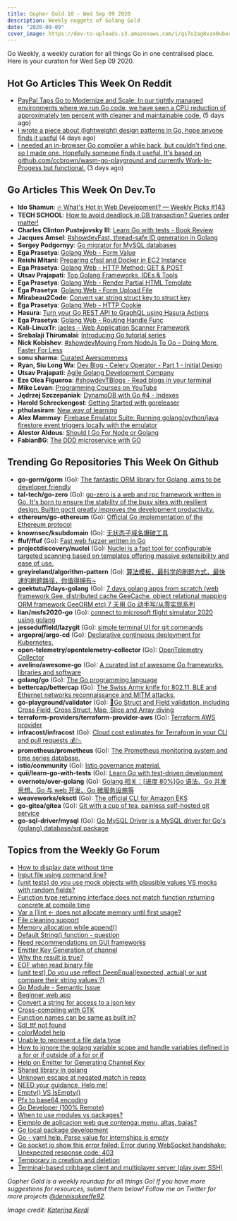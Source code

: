 ```yaml
---
title: Gopher Gold 10 - Wed Sep 09 2020
description: Weekly nuggets of Golang Gold
date: "2020-09-09"
cover_image: https://dev-to-uploads.s3.amazonaws.com/i/qs7o2ag8vzo0uborgc7v.png
---
```


Go Weekly, a weekly curation for all things Go in one centralised place. Here is your curation for Wed Sep 09 2020.

## Hot Go Articles This Week On Reddit

- [PayPal Taps Go to Modernize and Scale: In our tightly managed environments where we run Go code, we have seen a CPU reduction of approximately ten percent with cleaner and maintainable code.](https://www.reddit.com/r/golang/comments/ilr81s/paypal_taps_go_to_modernize_and_scale_in_our/) (5 days ago)
- [I wrote a piece about (lightweight) design patterns in Go, hope anyone finds it useful](https://www.reddit.com/r/golang/comments/iml937/i_wrote_a_piece_about_lightweight_design_patterns/) (4 days ago)
- [I needed an in-browser Go compiler a while back, but couldn't find one, so I made one. Hopefully someone finds it useful. It's based on github.com/ccbrown/wasm-go-playground and currently Work-In-Progess but functional.](https://www.reddit.com/r/golang/comments/in46lo/i_needed_an_inbrowser_go_compiler_a_while_back/) (3 days ago)

## Go Articles This Week On Dev.To

- **Ido Shamun**: [🔥 What's Hot in Web Development? — Weekly Picks #143](https://dev.to/dailydotdev/what-s-hot-in-web-development-weekly-picks-143-4pon)
- **TECH SCHOOL**: [How to avoid deadlock in DB transaction? Queries order matter!](https://dev.to/techschoolguru/how-to-avoid-deadlock-in-db-transaction-queries-order-matter-oh7)
- **Charles Clinton Pustejovsky III**: [Learn Go with tests - Book Review](https://dev.to/cpustejovsky/learn-go-with-tests-book-review-na4)
- **Jacques Amsel**: [#showdevFast, thread-safe ID generation in Golang](https://dev.to/dextication/fast-thread-safe-id-generation-in-golang-38li)
- **Sergey Podgornyy**: [Go migrator for MySQL databases](https://dev.to/larapulse/go-migrator-for-mysql-databases-2gom)
- **Ega Prasetya**: [Golang Web - Form Value](https://dev.to/ga/golang-web-form-value-7kl)
- **Reishi Mitani**: [Preparing cfssl and Docker in EC2 Instance](https://dev.to/greenteabiscuit/preparing-cfssl-and-docker-in-ec2-instance-45jp)
- **Ega Prasetya**: [Golang Web - HTTP Method: GET & POST](https://dev.to/ga/golang-web-http-method-get-post-dn6)
- **Utsav Prajapati**: [Top Golang Frameworks, IDEs & Tools](https://dev.to/prajaut/top-golang-frameworks-ides-tools-3g4)
- **Ega Prasetya**: [Golang Web - Render Partial HTML Template](https://dev.to/ga/golang-web-render-partial-html-template-3h1m)
- **Ega Prasetya**: [Golang Web - Form Upload File](https://dev.to/ga/golang-web-form-upload-file-32cg)
- **Mirabeau2Code**: [Convert var string struct key to struct key](https://dev.to/mirabeau2code/convert-var-string-struc-key-to-struct-key-4nfi)
- **Ega Prasetya**: [Golang Web - HTTP Cookie](https://dev.to/ga/golang-web-http-cookie-2ceh)
- **Hasura**: [Turn your Go REST API to GraphQL using Hasura Actions](https://dev.to/hasurahq/turn-your-go-rest-api-to-graphql-using-hasura-actions-g2l)
- **Ega Prasetya**: [Golang Web - Routing Handle Func](https://dev.to/ga/golang-web-routing-handle-func-315f)
- **Kali-LinuxTr**: [jaeles – Web Application Scanner Framework](https://dev.to/kalilinuxtr/jaeles-web-application-scanner-framework-16b)
- **Srebalaji Thirumalai**: [Introducing Go tutorial series](https://dev.to/srebalaji/introducing-go-tutorial-series-347f)
- **Nick Kobishev**: [#showdevMoving From NodeJs To Go – Doing More, Faster For Less](https://dev.to/nickkobishev/moving-from-nodejs-to-go-doing-more-faster-for-less-1g03)
- **sonu sharma**: [Curated Awesomeness](https://dev.to/sonu_sharma/curated-awesomeness-4poe)
- **Ryan, Siu Long Wa**: [Dev Blog - Celery Operator - Part 1 - Initial Design](https://dev.to/ryansiu1995/dev-blog-celery-operator-part-1-initial-design-3hn2)
- **Utsav Prajapati**: [Agile Golang Development Company](https://dev.to/prajaut/agile-golang-development-company-3bbe)
- **Eze Olea Figueroa**: [#showdevTBlogs - Read blogs in your terminal](https://dev.to/ezeoleaf/tblogs-development-blogs-in-your-terminal-4pk5)
- **Mike Levan**: [Programming Courses on YouTube](https://dev.to/thenjdevopsguy/programming-courses-on-youtube-5e6b)
- **Jędrzej Szczepaniak**: [DynamoDB with Go #4 - Indexes](https://dev.to/jbszczepaniak/dynamodb-with-go-4-indexes-3doi)
- **Harold Schreckengost**: [Getting Started with goreleaser](https://dev.to/sydneybrokeit/getting-started-with-goreleaser-5672)
- **pthulasiram**: [New way of learning](https://dev.to/pthulasiram/new-way-of-learning-2g13)
- **Alex Mammay**: [Firebase Emulator Suite: Running golang/python/java firestore event triggers locally with the emulator](https://dev.to/amammay/firebase-emulator-suite-running-golang-python-java-firestore-event-triggers-locally-with-the-emulator-27l3)
- **Alestor Aldous**: [Should I Go For Node or Golang](https://dev.to/alestor123/should-i-go-for-node-or-golang-3d9c)
- **FabianBG**: [The DDD microservice with GO](https://dev.to/fabianbg/the-ddd-microservice-with-go-5cie)

## Trending Go Repositories This Week On Github

- **go-gorm/gorm** (Go): [The fantastic ORM library for Golang, aims to be developer friendly](https://github.com/go-gorm/gorm)
- **tal-tech/go-zero** (Go): [go-zero is a web and rpc framework written in Go. It's born to ensure the stability of the busy sites with resilient design. Builtin goctl greatly improves the development productivity.](https://github.com/tal-tech/go-zero)
- **ethereum/go-ethereum** (Go): [Official Go implementation of the Ethereum protocol](https://github.com/ethereum/go-ethereum)
- **knownsec/ksubdomain** (Go): [无状态子域名爆破工具](https://github.com/knownsec/ksubdomain)
- **ffuf/ffuf** (Go): [Fast web fuzzer written in Go](https://github.com/ffuf/ffuf)
- **projectdiscovery/nuclei** (Go): [Nuclei is a fast tool for configurable targeted scanning based on templates offering massive extensibility and ease of use.](https://github.com/projectdiscovery/nuclei)
- **greyireland/algorithm-pattern** (Go): [算法模板，最科学的刷题方式，最快速的刷题路径，你值得拥有~](https://github.com/greyireland/algorithm-pattern)
- **geektutu/7days-golang** (Go): [7 days golang apps from scratch (web framework Gee, distributed cache GeeCache, object relational mapping ORM framework GeeORM etc) 7 天用 Go 动手写/从零实现系列](https://github.com/geektutu/7days-golang)
- **lian/msfs2020-go** (Go): [connect to microsoft flight simulator 2020 using golang](https://github.com/lian/msfs2020-go)
- **jesseduffield/lazygit** (Go): [simple terminal UI for git commands](https://github.com/jesseduffield/lazygit)
- **argoproj/argo-cd** (Go): [Declarative continuous deployment for Kubernetes.](https://github.com/argoproj/argo-cd)
- **open-telemetry/opentelemetry-collector** (Go): [OpenTelemetry Collector](https://github.com/open-telemetry/opentelemetry-collector)
- **avelino/awesome-go** (Go): [A curated list of awesome Go frameworks, libraries and software](https://github.com/avelino/awesome-go)
- **golang/go** (Go): [The Go programming language](https://github.com/golang/go)
- **bettercap/bettercap** (Go): [The Swiss Army knife for 802.11, BLE and Ethernet networks reconnaissance and MITM attacks.](https://github.com/bettercap/bettercap)
- **go-playground/validator** (Go): [💯Go Struct and Field validation, including Cross Field, Cross Struct, Map, Slice and Array diving](https://github.com/go-playground/validator)
- **terraform-providers/terraform-provider-aws** (Go): [Terraform AWS provider](https://github.com/terraform-providers/terraform-provider-aws)
- **infracost/infracost** (Go): [Cloud cost estimates for Terraform in your CLI and pull requests 💰📉](https://github.com/infracost/infracost)
- **prometheus/prometheus** (Go): [The Prometheus monitoring system and time series database.](https://github.com/prometheus/prometheus)
- **istio/community** (Go): [Istio governance material.](https://github.com/istio/community)
- **quii/learn-go-with-tests** (Go): [Learn Go with test-driven development](https://github.com/quii/learn-go-with-tests)
- **overnote/over-golang** (Go): [Golang 相关：[进度 80%]Go 语法、Go 并发思想、Go 与 web 开发、Go 微服务设施等](https://github.com/overnote/over-golang)
- **weaveworks/eksctl** (Go): [The official CLI for Amazon EKS](https://github.com/weaveworks/eksctl)
- **go-gitea/gitea** (Go): [Git with a cup of tea, painless self-hosted git service](https://github.com/go-gitea/gitea)
- **go-sql-driver/mysql** (Go): [Go MySQL Driver is a MySQL driver for Go's (golang) database/sql package](https://github.com/go-sql-driver/mysql)

## Topics from the Weekly Go Forum

- [How to display date without time](https://forum.golangbridge.org/t/how-to-display-date-without-time/20444)
- [Input file using command line?](https://forum.golangbridge.org/t/input-file-using-command-line/20460)
- [[unit tests] do you use mock objects with plausible values VS mocks with random fields?](https://forum.golangbridge.org/t/unit-tests-do-you-use-mock-objects-with-plausible-values-vs-mocks-with-random-fields/20455)
- [Function type returning interface does not match function returning concrete at compile time](https://forum.golangbridge.org/t/function-type-returning-interface-does-not-match-function-returning-concrete-at-compile-time/20438)
- [Var a []int <- does not allocate memory until first usage?](https://forum.golangbridge.org/t/var-a-int-does-not-allocate-memory-until-first-usage/20458)
- [File cleaning support](https://forum.golangbridge.org/t/file-cleaning-support/20488)
- [Memory allocation while append()](https://forum.golangbridge.org/t/memory-allocation-while-append/20479)
- [Default String() function - question](https://forum.golangbridge.org/t/default-string-function-question/20457)
- [Need recommendations on GUI frameworks](https://forum.golangbridge.org/t/need-recommendations-on-gui-frameworks/20440)
- [Emitter Key Generation of channel](https://forum.golangbridge.org/t/emitter-key-generation-of-channel/20437)
- [Why the result is true?](https://forum.golangbridge.org/t/why-the-result-is-true/20483)
- [EOF when read binary file](https://forum.golangbridge.org/t/eof-when-read-binary-file/20486)
- [[unit test] Do you use reflect.DeepEqual(expected, actual) or just compare their string values ?)](https://forum.golangbridge.org/t/unit-test-do-you-use-reflect-deepequal-expected-actual-or-just-compare-their-string-values/20454)
- [Go Module - Semantic Issue](https://forum.golangbridge.org/t/go-module-semantic-issue/20474)
- [Beginner web app](https://forum.golangbridge.org/t/beginner-web-app/20514)
- [Convert a string for access to a json key](https://forum.golangbridge.org/t/convert-a-string-for-access-to-a-json-key/20441)
- [Cross-compiling with GTK](https://forum.golangbridge.org/t/cross-compiling-with-gtk/20423)
- [Function names can be same as built in?](https://forum.golangbridge.org/t/function-names-can-be-same-as-built-in/20459)
- [Sdl_ttf not found](https://forum.golangbridge.org/t/sdl-ttf-not-found/20443)
- [colorModel help](https://forum.golangbridge.org/t/colormodel-help/20480)
- [Unable to represent a file data type](https://forum.golangbridge.org/t/unable-to-represent-a-file-data-type/20511)
- [How to ignore the golang variable scope and handle variables defined in a for or if outside of a for or if](https://forum.golangbridge.org/t/how-to-ignore-the-golang-variable-scope-and-handle-variables-defined-in-a-for-or-if-outside-of-a-for-or-if/20472)
- [Help on Emitter for Generating Channel Key](https://forum.golangbridge.org/t/help-on-emitter-for-generating-channel-key/20447)
- [Shared library in golang](https://forum.golangbridge.org/t/shared-library-in-golang/20435)
- [Unknown escape at negated match in reqex](https://forum.golangbridge.org/t/unknown-escape-at-negated-match-in-reqex/20491)
- [NEED your guidance, Help me!](https://forum.golangbridge.org/t/need-your-guidance-help-me/20473)
- [Empty() VS IsEmpty()](https://forum.golangbridge.org/t/empty-vs-isempty/20424)
- [Pfx to base64 encoding](https://forum.golangbridge.org/t/pfx-to-base64-encoding/20425)
- [Go Developer (100% Remote)](https://forum.golangbridge.org/t/go-developer-100-remote/20432)
- [When to use modules vs packages?](https://forum.golangbridge.org/t/when-to-use-modules-vs-packages/20436)
- [Ejemplo de aplicacion web que contenga: menu, altas, bajas?](https://forum.golangbridge.org/t/ejemplo-de-aplicacion-web-que-contenga-menu-altas-bajas/20503)
- [Go local package development](https://forum.golangbridge.org/t/go-local-package-development/20509)
- [Go - yaml help. Parse value for internships is empty](https://forum.golangbridge.org/t/go-yaml-help-parse-value-for-internships-is-empty/20496)
- [Go socket io show this error failed: Error during WebSocket handshake: Unexpected response code: 403](https://forum.golangbridge.org/t/go-socket-io-show-this-error-failed-error-during-websocket-handshake-unexpected-response-code-403/20470)
- [Temporary ip creation and deletion](https://forum.golangbridge.org/t/temporary-ip-creation-and-deletion/20453)
- [Terminal-based cribbage client and multiplayer server (play over SSH)](https://forum.golangbridge.org/t/terminal-based-cribbage-client-and-multiplayer-server-play-over-ssh/20430)

_Gopher Gold is a weekly roundup for all things Go! If you have more suggestions for resources, submit them below! Follow me on Twitter for more projects [@dennisokeeffe92](https://twitter.com/dennisokeeffe92)._

_Image credit: [Katerina Kerdi](https://unsplash.com/@katekerdi)_
